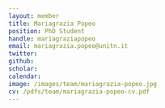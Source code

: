 ```yaml
---
layout: member
title: Mariagrazia Popeo
position: PhD Student
handle: mariagraziapopeo
email: mariagrazia.popeo@unitn.it
twitter:
github:
scholar:
calendar:
image: /images/team/mariagrazia-popeo.jpg
cv: /pdfs/team/mariagrazia-popeo-cv.pdf
---
```

